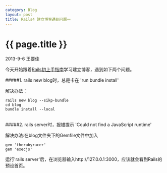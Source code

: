```yaml
---
category: Blog
layout: post
title: Rails4 建立博客遇到问题一
---
```


{{ page.title }}
================

<p class="meta">2013-9-6 王要佳</p>

今天开始跟着[Rails初上手指南](http://guides.ruby.tw/rails3/getting_started.html)学习建立博客，遇到如下两个问题。

#####1. rails new blog时，总是卡在 'run  bundle install'

解决办法：
    
    rails new blog --sikp-bundle
    cd blog
    bundle install --local
<br>
#####2. rails server时，报错提示 'Could not find a JavaScript runtime'

解决办法:在blog文件夹下的Gemfile文件中加入

    gem 'therubyracer'
    gem 'execjs'

运行'rails server'后，在浏览器输入http://127.0.0.1:3000，应该就会看到Rails的预设首页。
 















